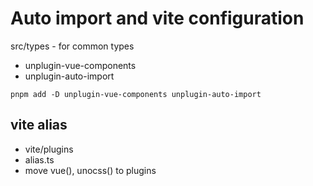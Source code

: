 # Auto import and vite configuration

src/types - for common types

- unplugin-vue-components
- unplugin-auto-import

```
pnpm add -D unplugin-vue-components unplugin-auto-import
```

## vite alias

- vite/plugins
- alias.ts
- move vue(), unocss() to plugins 
